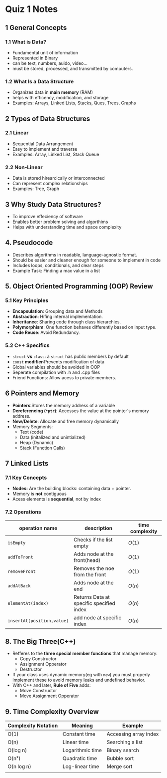 # Quiz 1 Notes

## 1 General Concepts
### 1.1 What is Data?
- Fundamental unit of information
- Represented in Binary
- can be text, numbers, auido, video...
- must be stored, processed, and transmitted by computers.
### 1.2 What Is a Data Structure
- Organizes data in **main memory** (RAM)
- helps with efficency, modification, and storage
- Examples: Arrays, Linked Lists, Stacks, Ques, Trees, Graphs
## 2 Types of Data Structures
### 2.1 Linear
- Sequential Data Arrangement
- Easy to implement and traverse
- Examples: Array, Linked List, Stack Queue
### 2.2 Non-Linear
- Data is stored hirearcically or interconnected
- Can represent complex relationships
- Examples: Tree, Graph

## 3 Why Study Data Structures?
- To improve effeciency of software
- Enables better problem solving and algorthims
- Helps with understanding time and space complexity
## 4. Pseudocode
- Describes algorithms in readable, language-agnostic format.
- Should be easier and cleaner enough for someone to implement in code
- Includes loops, conditionals, and clear steps
- Example Task: Finding a max value in a list
## 5. Object Oriented Programming (OOP) Review
### 5.1 Key Principles
- **Encapsulation**: Grouping data and Methods 
- **Abstraction**: Hifing internal implementation.
- **Inheritance**: Sharing code through class hierarchies.
- **Polymorphism**: One function behaves differently based on input type.
- **Code Reuse**: Avoid Redundancy.
### 5.2 C++ Specifics
- `struct` **vs** `class`: a `struct` has public members by default
- `const` **modifier**:Prevents modification of data
- Global variables should be avoided in OOP
- Seperate compilation with .h and .cpp files
- Friend Functions: Allow acess to private members.

## 6 Pointers and Memory
- **Pointers**:Stores the memory address of a variable
- **Dereferencing (`*ptr`)**: Accesses the value at the pointer's memory address.
- **New/Delete**: Allocate and free memory dynamically
- Memory Segments:
    - Text (code)
    - Data (initalized and unintialized)
    - Heap (Dynamic)
    - Stack (Function Calls)
## 7 Linked Lists
### 7.1 Key Concepts
- **Nodes:** Are the building blocks: containing data + pointer.
- Memory is **not** contiguous
- Acess elements is **sequential**, not by index
### 7.2 Operations
| operation name             | description                              | time complexity |
| -------------------------- | ---------------------------------------- | --------------- |
| `isEmpty`                  | Checks if the list empty                 | $O(1)$          |
| `addToFront`               | Adds node at the front(head)             | $O(1)$          |
| `removeFront`              | Removes the noe from the front           | $O(1)$          |
| `addAtBack`                | Adds node at the end                     | $O(n)$          |
| `elementAt(index)`         | Returns Data at specific specified index | $O(n)$          |
| `insertAt(position,value)` | add node at specific index               | $O(n)$          |

## 8. The Big Three(C++)
- Refferes to the **three special member functions** that manage memory:
	- Copy Constructor
	- Assignment Opperator
	- Destructor
- If your class uses dynamic memory(eg with `new`) you must properly implement these to avoid memory leaks and undefined behavior.
- With C++ and later, **Rule of Five** adds:
	- Move Constructor
	- Move Assignment Opperator
## 9. Time Complexity Overview

| **Complexity Notation** | **Meaning**      | **Example**           |
| ----------------------- | ---------------- | --------------------- |
| O(1)                    | Constant time    | Accessing array index |
| O(n)                    | Linear time      | Searching a list      |
| O(log n)                | Logarithmic time | Binary search         |
| O(n²)                   | Quadratic time   | Bubble sort           |
| O(n log n)              | Log-linear time  | Merge sort            |
|                         |                  |                       |